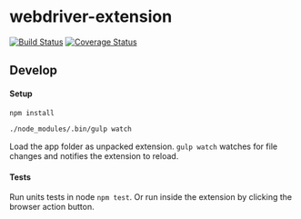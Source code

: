 # webdriver-extension

[![Build Status](https://travis-ci.org/oddui/webdriver-extension.svg?branch=master)](https://travis-ci.org/oddui/webdriver-extension)
[![Coverage Status](https://coveralls.io/repos/github/oddui/webdriver-extension/badge.svg?branch=coverage)](https://coveralls.io/github/oddui/webdriver-extension?branch=master)

## Develop

#### Setup

```sh
npm install

./node_modules/.bin/gulp watch
```

Load the app folder as unpacked extension. `gulp watch` watches for
file changes and notifies the extension to reload.

#### Tests

Run units tests in node `npm test`. Or run inside the extension by
clicking the browser action button.
